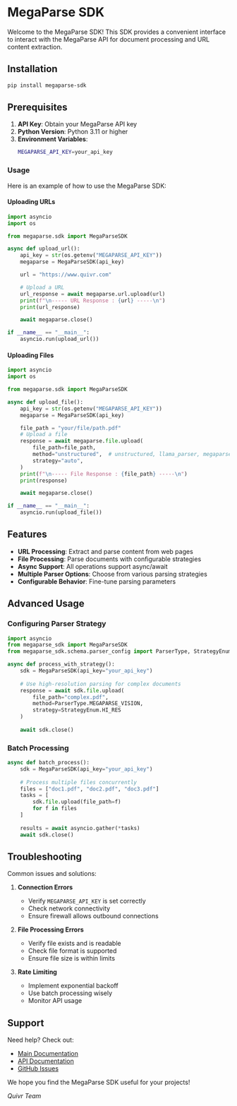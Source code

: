 # MegaParse SDK

Welcome to the MegaParse SDK! This SDK provides a convenient interface to interact with the MegaParse API for document processing and URL content extraction.

## Installation

```sh
pip install megaparse-sdk
```

## Prerequisites

1. **API Key**: Obtain your MegaParse API key
2. **Python Version**: Python 3.11 or higher
3. **Environment Variables**:
   ```bash
   MEGAPARSE_API_KEY=your_api_key
   ```

### Usage

Here is an example of how to use the MegaParse SDK:

#### Uploading URLs

```python
import asyncio
import os

from megaparse.sdk import MegaParseSDK

async def upload_url():
    api_key = str(os.getenv("MEGAPARSE_API_KEY"))
    megaparse = MegaParseSDK(api_key)

    url = "https://www.quivr.com"

    # Upload a URL
    url_response = await megaparse.url.upload(url)
    print(f"\n----- URL Response : {url} -----\n")
    print(url_response)

    await megaparse.close()

if __name__ == "__main__":
    asyncio.run(upload_url())
```

#### Uploading Files

```python
import asyncio
import os

from megaparse.sdk import MegaParseSDK

async def upload_file():
    api_key = str(os.getenv("MEGAPARSE_API_KEY"))
    megaparse = MegaParseSDK(api_key)

    file_path = "your/file/path.pdf"
    # Upload a file
    response = await megaparse.file.upload(
        file_path=file_path,
        method="unstructured",  # unstructured, llama_parser, megaparse_vision
        strategy="auto",
    )
    print(f"\n----- File Response : {file_path} -----\n")
    print(response)

    await megaparse.close()

if __name__ == "__main__":
    asyncio.run(upload_file())
```

## Features

- **URL Processing**: Extract and parse content from web pages
- **File Processing**: Parse documents with configurable strategies
- **Async Support**: All operations support async/await
- **Multiple Parser Options**: Choose from various parsing strategies
- **Configurable Behavior**: Fine-tune parsing parameters

## Advanced Usage

### Configuring Parser Strategy

```python
import asyncio
from megaparse_sdk import MegaParseSDK
from megaparse_sdk.schema.parser_config import ParserType, StrategyEnum

async def process_with_strategy():
    sdk = MegaParseSDK(api_key="your_api_key")
    
    # Use high-resolution parsing for complex documents
    response = await sdk.file.upload(
        file_path="complex.pdf",
        method=ParserType.MEGAPARSE_VISION,
        strategy=StrategyEnum.HI_RES
    )
    
    await sdk.close()
```

### Batch Processing

```python
async def batch_process():
    sdk = MegaParseSDK(api_key="your_api_key")
    
    # Process multiple files concurrently
    files = ["doc1.pdf", "doc2.pdf", "doc3.pdf"]
    tasks = [
        sdk.file.upload(file_path=f) 
        for f in files
    ]
    
    results = await asyncio.gather(*tasks)
    await sdk.close()
```

## Troubleshooting

Common issues and solutions:

1. **Connection Errors**
   - Verify `MEGAPARSE_API_KEY` is set correctly
   - Check network connectivity
   - Ensure firewall allows outbound connections

2. **File Processing Errors**
   - Verify file exists and is readable
   - Check file format is supported
   - Ensure file size is within limits

3. **Rate Limiting**
   - Implement exponential backoff
   - Use batch processing wisely
   - Monitor API usage

## Support

Need help? Check out:
- [Main Documentation](../../../README.md)
- [API Documentation](http://localhost:8000/docs)
- [GitHub Issues](https://github.com/QuivrHQ/MegaParse/issues)

We hope you find the MegaParse SDK useful for your projects!

_Quivr Team_
